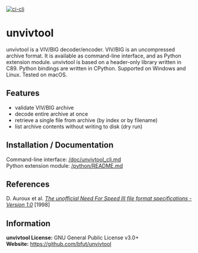 [![ci-cli](https://github.com/bfut/unvivtool/actions/workflows/ci-cli.yml/badge.svg)](https://github.com/bfut/unvivtool/actions/workflows/ci-cli.yml)

# unvivtool
unvivtool is a VIV/BIG decoder/encoder. VIV/BIG is an uncompressed archive format.
It is available as command-line interface, and as Python extension module.
unvivtool is based on a header-only library written in C89. Python bindings are
written in CPython. Supported on Windows and Linux.
Tested on macOS.

## Features
* validate VIV/BIG archive
* decode entire archive at once
* retrieve a single file from archive (by index or by filename)
* list archive contents without writing to disk (dry run)

## Installation / Documentation
Command-line interface: [/doc/unvivtool_cli.md](/doc/unvivtool_cli.md)<br/>
Python extension module: [/python/README.md](/python/README.md)

## References
D. Auroux et al. [_The unofficial Need For Speed III file format specifications - Version 1.0_](/references/unofficial_nfs3_file_specs_10.txt) [1998]

## Information
__unvivtool License:__ GNU General Public License v3.0+<br/>
__Website:__ <https://github.com/bfut/unvivtool>
